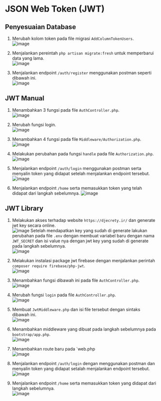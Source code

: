 # JSON Web Token (JWT)

## Penyesuaian Database
1. Merubah kolom token pada file migrasi `AddColumnTokenUsers`.\
![image](https://github.com/FarhanHaf/PEMIN/assets/103462399/2a3711da-4f77-4edc-aa03-02056053cb87)

2. Menjalankan pereintah `php artisan migrate:fresh` untuk memperbarui data yang lama.\
![image](https://github.com/FarhanHaf/PEMIN/assets/103462399/37ded066-3052-4612-a690-fbdcaf6a5928)

3. Menjalankan endpoint `/auth/register` menggunakan postman seperti dibawah ini.\
![image](https://github.com/FarhanHaf/PEMIN/assets/103462399/964599b6-071c-4085-b949-db461a6e157e)

## JWT Manual
1. Menambahkan 3 fungsi pada file `AuthController.php`.\
![image](https://github.com/FarhanHaf/PEMIN/assets/103462399/4309815b-8076-464b-a83e-28430f590173)

2. Merubah fungsi login.\
![image](https://github.com/FarhanHaf/PEMIN/assets/103462399/9ac7df7a-85e4-47be-880a-4af673dc93e7)

3. Menambahkan 4 fungsi pada file `Middleware/Authorization.php`.\
![image](https://github.com/FarhanHaf/PEMIN/assets/103462399/52300041-4d74-495f-a9b7-da1aa1455c80)

4. Melakukan perubahan pada fungsi `handle` pada file `Authorization.php`.\
![image](https://github.com/FarhanHaf/PEMIN/assets/103462399/ae88a451-60c3-4e0b-a971-813b8b35140e)

5. Menjalankan endpoint `/auth/login` menggunakan postman serta menyalin token yang didapat setelah menjalankan endpoint tersebut.\
![image](https://github.com/FarhanHaf/PEMIN/assets/103462399/b1d4e678-688b-420c-9ed5-be262ea57f14)

6. Menjalankan endpoint `/home` serta memasukkan token yang telah didapat dari langkah sebelumnya.
![image](https://github.com/FarhanHaf/PEMIN/assets/103462399/669a30f4-045e-40a6-9d41-8e29c97e827d)

## JWT Library
1. Melakukan akses terhadap website `https://djecrety.ir/` dan generate jwt key secara online.\
![image](https://github.com/FarhanHaf/PEMIN/assets/103462399/872860d1-ebac-42de-8137-9ee02934b51e)
Setelah mendapatkan key yang sudah di generate lakukan perubahan pada file `.env` dengan membuat variabel baru dengan nama `JWT_SECRET` dan isi value nya dengan jwt key yang sudah di generate pada langkah sebelumnya.\
![image](https://github.com/FarhanHaf/PEMIN/assets/103462399/6e562e10-db2e-4ea2-ac84-46eb5011112f)

2. Melakukan instalasi package jwt firebase dengan menjalankan perintah `composer require firebase/php-jwt`.\
![image](https://github.com/FarhanHaf/PEMIN/assets/103462399/bac57e17-3f2c-4d8e-8337-56c173b52b22)

3. Menambahkan fungsi dibawah ini pada file `AuthController.php`.\
![image](https://github.com/FarhanHaf/PEMIN/assets/103462399/fc025318-5887-4ef2-a336-a0f1c56a9489)

4. Merubah fungsi `login` pada file `AuthController.php`.\
![image](https://github.com/FarhanHaf/PEMIN/assets/103462399/844d8057-2cc9-4093-8fcf-35eceb084596)

5. Membuat `JwtMiddleware.php` dan isi file tersebut dengan sintaks dibawah ini.\
![image](https://github.com/FarhanHaf/PEMIN/assets/103462399/9b967dea-73ee-4454-9b6d-a40519704dce)

6. Menambahkan middleware yang dibuat pada langkah sebelumnya pada `bootstrap/app.php`.\
![image](https://github.com/FarhanHaf/PEMIN/assets/103462399/d85c5319-e5dd-4fa7-aeb8-6ffb66a4fdf6)

7. Menambahkan route baru pada `web.php\
![image](https://github.com/FarhanHaf/PEMIN/assets/103462399/152fca75-c1cd-4902-99f4-74a90fad93bb)

8. Menjalankan endpoint `/auth/login` dengan menggunakan postman dan menyalin token yang didapat setalah menjalankan endpoint tersebut.\
![image](https://github.com/FarhanHaf/PEMIN/assets/103462399/40539cc1-d722-4857-9173-4bffe108a934)

9. Menjalankan endpoint `/home` serta memasukkan token yang didapat dari langkah sebelumnya.\
![image](https://github.com/FarhanHaf/PEMIN/assets/103462399/4271a006-514a-486a-840f-86de78883c26)
